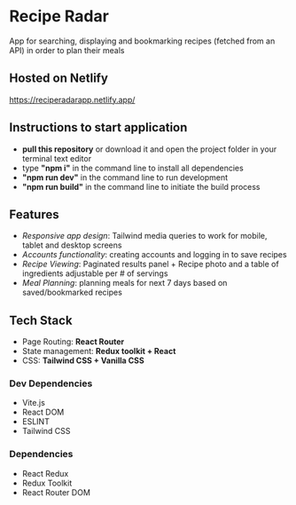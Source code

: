 # **Recipe Radar**

App for searching, displaying and bookmarking recipes (fetched from an API) in order to plan their meals

## Hosted on Netlify

https://reciperadarapp.netlify.app/

## Instructions to start application

- **pull this repository** or download it and open the project folder in your terminal text editor
- type **"npm i"** in the command line to install all dependencies
- **"npm run dev"** in the command line to run development
- **"npm run build"** in the command line to initiate the build process

## Features

- _Responsive app design_: Tailwind media queries to work for mobile, tablet and desktop screens
- _Accounts functionality_: creating accounts and logging in to save recipes
- _Recipe Viewing_: Paginated results panel + Recipe photo and a table of ingredients adjustable per # of servings
- _Meal Planning_: planning meals for next 7 days based on saved/bookmarked recipes

## Tech Stack

- Page Routing: **React Router**
- State management: **Redux toolkit + React**
- CSS: **Tailwind CSS + Vanilla CSS**

### Dev Dependencies

- Vite.js
- React DOM
- ESLINT
- Tailwind CSS

### Dependencies

- React Redux
- Redux Toolkit
- React Router DOM
